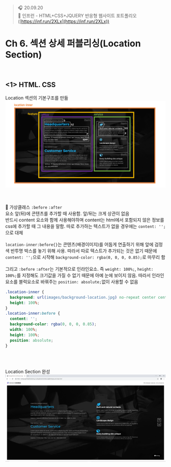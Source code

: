 ﻿> 🎧 20.09.20 <br>
> 🧩 인프런 - HTML+CSS+JQUERY 반응형 웹사이트 포트폴리오 ([https://inf.run/2XLx](https://inf.run/2XLx))

# Ch 6. 섹션 상세 퍼블리싱(Location Section)

<br>

## <1> HTML. CSS

Location 섹션의 기본구조를 만듦<br>
![Location Section 구조](./Img/6-1.PNG)<br>
<br><br>

 🍕 가상클래스 `:before` `:after`<br>
 요소 앞(뒤)에 콘텐츠를 추가할 때 사용함. 앞/뒤는 크게 상관이 없음<br>
 반드시 content 요소와 함께 사용해야하며 content는 html에서 포함되지 않은 정보를 css에 추가할 때 그 내용을 말함. 따로 추가하는 텍스트가 없을 경우에는 `content: '';`으로 대체<br>
<br>
`location-inner:before{}`는 콘텐츠(배경이미지)를 어둡게 연출하기 위해 앞에 검정색 반투명 박스를 놓기 위해 사용. 따라서 따로 텍스트가 추가되는 것은 없기 때문에  `content: '';`으로 시작해 `background-color: rgba(0, 0, 0, 0.85);`로 마무리 함<br>
<br>
그리고  `:before` `:after`는 기본적으로 인라인요소. 즉 `weight: 100%;`, `height: 100%;`를 지정해도 크기값을 가질 수 없기 때문에 아예 눈에 보이지 않음. 따라서 인라인요소를 블럭요소로 바꿔주는 `position: absolute;`없이 사용할 수 없음<br>
```css
.location-inner {
  background: url(images/background-location.jpg) no-repeat center center;
  height: 100%;
}
.location-inner:before {
  content: '';
  background-color: rgba(0, 0, 0, 0.85);
  width: 100%;
  height: 100%;
  position: absolute;
}
```
<br><br>

Location Section 완성<br>
![Location Seection](./Img/6-2.PNG) <br>
